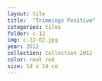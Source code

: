 ```yaml
---
layout: tile
title:  "Trimmings Positive"
categories: tiles
folder: c-12
img: c-12-02.jpg
year: 2012
collection: Collection 2012 
color: real red
size: 14 x 14 cm
---
```



